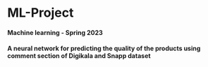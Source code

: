 # ML-Project
#### Machine learning - Spring 2023
#### A neural network for predicting the quality of the products using comment section of Digikala and Snapp dataset
